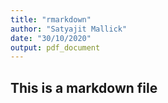 ```yaml
---
title: "rmarkdown"
author: "Satyajit Mallick"
date: "30/10/2020"
output: pdf_document
---
```


## This is a markdown file